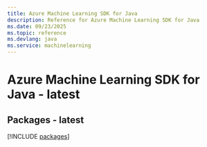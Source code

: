```yaml
---
title: Azure Machine Learning SDK for Java
description: Reference for Azure Machine Learning SDK for Java
ms.date: 09/23/2025
ms.topic: reference
ms.devlang: java
ms.service: machinelearning
---
```

# Azure Machine Learning SDK for Java - latest
## Packages - latest
[!INCLUDE [packages](machine-learning-index.md)]